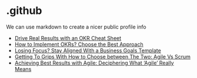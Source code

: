 # .github
We can use markdown to create a nicer public profile info
 <!-- BLOG-POST-LIST:START -->
- [Drive Real Results with an OKR Cheat Sheet](https://blog.weekdone.com/okr-cheat-sheet/)
- [How to Implement OKRs? Choose the Best Approach](https://blog.weekdone.com/okr-how-to-implement/)
- [Losing Focus? Stay Aligned With a Business Goals Template](https://blog.weekdone.com/how-to-set-business-goals-free-template/)
- [Getting To Grips With How to Choose between The Two: Agile Vs Scrum](https://blog.weekdone.com/what-is-the-difference-between-agile-and-scrum/)
- [Achieving Best Results with Agile: Deciphering What ‘Agile’ Really Means](https://blog.weekdone.com/what-does-agile-mean/)
<!-- BLOG-POST-LIST:END -->

